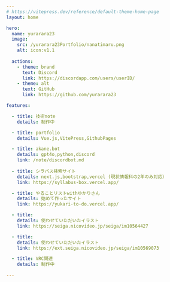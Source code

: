 ```yaml
---
# https://vitepress.dev/reference/default-theme-home-page
layout: home

hero:
  name: yurarara23
  image:
    src: /yurarara23Portfolio/nanatimaru.png
    alt: icon:v1.1
  
  actions:
    - theme: brand
      text: Discord
      link: https://discordapp.com/users/userID/
    - theme: alt
      text: GitHub
      link: https://github.com/yurarara23

features:

  - title: 技術note
    details: 制作中

  - title: portfolio
    details: Vue.js,VitePress,GithubPages

  - title: akane.bot
    details: gpt4o,python,discord
    link: /note/discordbot.md
            
  - title: シラバス検索サイト
    details: next.js,bootstrap,vercel (現状情報科の2年のみ対応）
    link: https://syllabus-box.vercel.app/

  - title: やることリストwithゆかりさん
    details: 始めて作ったサイト 
    link: https://yukari-to-do.vercel.app/

  - title: 
    details: 使わせていただいたイラスト
    link: https://seiga.nicovideo.jp/seiga/im10564427

  - title: 
    details: 使わせていただいたイラスト
    link: https://ext.seiga.nicovideo.jp/seiga/im10569073

  - title: VRC関連
    details: 制作中
  
---
```


